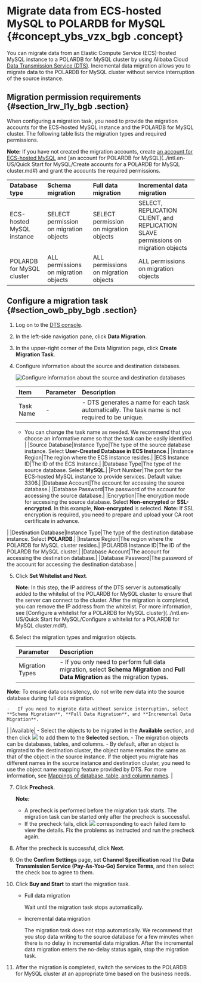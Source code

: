 # Migrate data from ECS-hosted MySQL to POLARDB for MySQL {#concept_ybs_vzx_bgb .concept}

You can migrate data from an Elastic Compute Service \(ECS\)-hosted MySQL instance to a POLARDB for MySQL cluster by using Alibaba Cloud [Data Transmission Service \(DTS\)](https://www.alibabacloud.com/help/doc-detail/26592.htm). Incremental data migration allows you to migrate data to the POLARDB for MySQL cluster without service interruption of the source instance.

## Migration permission requirements {#section_lrw_l1y_bgb .section}

When configuring a migration task, you need to provide the migration accounts for the ECS-hosted MySQL instance and the POLARDB for MySQL cluster. The following table lists the migration types and required permissions.

**Note:** If you have not created the migration accounts, create [an account for ECS-hosted MySQL](https://dev.mysql.com/doc/refman/8.0/en/grant.html) and [an account for POLARDB for MySQL](../intl.en-US/Quick Start for MySQL/Create accounts for a POLARDB for MySQL cluster.md#) and grant the accounts the required permissions.

|Database type|Schema migration|Full data migration|Incremental data migration|
|:------------|:---------------|:------------------|:-------------------------|
|ECS-hosted MySQL instance|SELECT permission on migration objects|SELECT permission on migration objects|SELECT, REPLICATION CLIENT, and REPLICATION SLAVE permissions on migration objects|
|POLARDB for MySQL cluster|ALL permissions on migration objects|ALL permissions on migration objects|ALL permissions on migration objects|

## Configure a migration task {#section_owb_pby_bgb .section}

1.  Log on to the [DTS console](https://dts-intl.console.aliyun.com).
2.  In the left-side navigation pane, click **Data Migration**.
3.  In the upper-right corner of the Data Migration page, click **Create Migration Task**.
4.  Configure information about the source and destination databases.

    ![Configure information about the source and destination databases](http://static-aliyun-doc.oss-cn-hangzhou.aliyuncs.com/assets/img/78734/156741069440718_en-US.png)

    |Item|Parameter|Description|
    |:---|:--------|:----------|
    |Task Name|-|     -   DTS generates a name for each task automatically. The task name is not required to be unique.
    -   You can change the task name as needed. We recommend that you choose an informative name so that the task can be easily identified.
 |
    |Source Database|Instance Type|The type of the source database instance. Select **User-Created Database in ECS Instance**.|
    |Instance Region|The region where the ECS instance resides.|
    |ECS Instance ID|The ID of the ECS Instance.|
    |Database Type|The type of the source database. Select **MySQL**.|
    |Port Number|The port for the ECS-hosted MySQL instance to provide services. Default value: 3306.|
    |Database Account|The account for accessing the source database.|
    |Database Password|The password of the account for accessing the source database.|
    |Encryption|The encryption mode for accessing the source database. Select **Non-encrypted** or **SSL-encrypted**. In this example, **Non-encrypted** is selected. **Note:** If SSL encryption is required, you need to prepare and upload your CA root certificate in advance.

 |
    |Destination Database|Instance Type|The type of the destination database instance. Select **POLARDB**.|
    |Instance Region|The region where the POLARDB for MySQL cluster resides.|
    |POLARDB Instance ID|The ID of the POLARDB for MySQL cluster.|
    |Database Account|The account for accessing the destination database.|
    |Database Password|The password of the account for accessing the destination database.|

5.  Click **Set Whitelist and Next**.

    **Note:** In this step, the IP address of the DTS server is automatically added to the whitelist of the POLARDB for MySQL cluster to ensure that the server can connect to the cluster. After the migration is completed, you can remove the IP address from the whitelist. For more information, see [Configure a whitelist for a POLARDB for MySQL cluster](../intl.en-US/Quick Start for MySQL/Configure a whitelist for a POLARDB for MySQL cluster.md#).

6.  Select the migration types and migration objects.

    |Parameter|Description|
    |:--------|:----------|
    |Migration Types|     -   If you only need to perform full data migration, select **Schema Migration** and **Full Data Migration** as the migration types.

**Note:** To ensure data consistency, do not write new data into the source database during full data migration.

    -   If you need to migrate data without service interruption, select **Schema Migration**, **Full Data Migration**, and **Incremental Data Migration**.
 |
    |Available|     -   Select the objects to be migrated in the **Available** section, and then click ![](http://static-aliyun-doc.oss-cn-hangzhou.aliyuncs.com/assets/img/78734/156741069440720_en-US.png) to add them to the **Selected** section.
    -   The migration objects can be databases, tables, and columns.
    -   By default, after an object is migrated to the destination cluster, the object name remains the same as that of the object in the source instance. If the object you migrate has different names in the source instance and destination cluster, you need to use the object name mapping feature provided by DTS. For more information, see [Mappings of database, table, and column names](https://www.alibabacloud.com/help/doc-detail/26628.htm).
 |

7.  Click **Precheck**.

    **Note:** 

    -   A precheck is performed before the migration task starts. The migration task can be started only after the precheck is successful.
    -   If the precheck fails, click ![](http://static-aliyun-doc.oss-cn-hangzhou.aliyuncs.com/assets/img/86903/156741069435996_en-US.png) corresponding to each failed item to view the details. Fix the problems as instructed and run the precheck again.
8.  After the precheck is successful, click **Next**.
9.  On the **Confirm Settings** page, set **Channel Specification** read the **Data Transmission Service \(Pay-As-You-Go\) Service Terms**, and then select the check box to agree to them.
10. Click **Buy and Start** to start the migration task.
    -   Full data migration

        Wait until the migration task stops automatically.

    -   Incremental data migration

        The migration task does not stop automatically. We recommend that you stop data writing to the source database for a few minutes when there is no delay in incremental data migration. After the incremental data migration enters the no-delay status again, stop the migration task.

11. After the migration is completed, switch the services to the POLARDB for MySQL cluster at an appropriate time based on the business needs.

